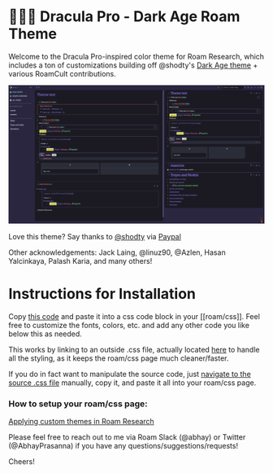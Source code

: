 ﻿# 🧛🏿‍♂️ Dracula Pro - Dark Age Roam Theme

Welcome to the Dracula Pro-inspired color theme for Roam Research, which includes a ton of customizations building off @shodty's  [Dark Age theme](https://github.com/shodty/) + various RoamCult contributions.

![](Dracula%20Pro%20-%20Screenshot.png)

Love this theme? Say thanks to [@shodty](https://twitter.com/shodty) via [Paypal](https://paypal.me/RobertLandsburg)

Other acknowledgements: Jack Laing, @linuz90, @Azlen, Hasan Yalcinkaya, Palash Karia, and many others!

# Instructions for Installation

Copy [this code](http://abhayprasanna.github.io/dark-age-dracula.css) and paste it into a css code block in your [[roam/css]].
Feel free to customize the fonts, colors, etc. and add any other code you like below this as needed.

This works by linking to an outside .css file, actually located [here](https://abhayprasanna.github.io/better-dark-age.css) to handle all the styling, as it keeps the roam/css page much cleaner/faster.

If you do in fact want to manipulate the source code, just [navigate to the source .css file](https://abhayprasanna.github.io/better-dark-age.css) manually, copy it, and paste it all into your roam/css page.

### How to setup your roam/css page:

[Applying custom themes in Roam Research](https://www.youtube.com/watch?v=UY-sAC2eGyI)

Please feel free to reach out to me via Roam Slack (@abhay) or Twitter (@AbhayPrasanna) if you have any questions/suggestions/requests!

Cheers!
